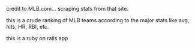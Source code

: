 credit to MLB.com... scraping stats from that site.

this is a crude ranking of MLB teams according to the major stats like avg, hits, HR, RBI, etc.

this is a ruby on rails app
